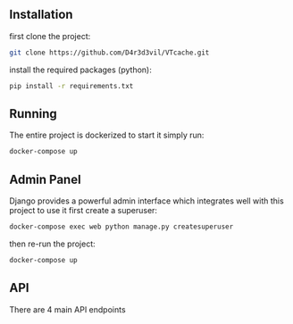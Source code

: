 ## Installation
first clone the project:
```bash
git clone https://github.com/D4r3d3vil/VTcache.git
```

install the required packages (python):
```bash
pip install -r requirements.txt
```

## Running
The entire project is dockerized to start it simply run:
```bash
docker-compose up
```

## Admin Panel
Django provides a powerful admin interface which integrates well with this project
to use it first create a superuser: 
```bash 
docker-compose exec web python manage.py createsuperuser
```
then re-run the project:
```bash
docker-compose up
```

## API
There are 4 main API endpoints